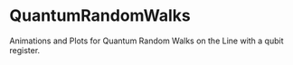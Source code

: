 # QuantumRandomWalks
Animations and Plots for Quantum Random Walks on the Line with a qubit register.
